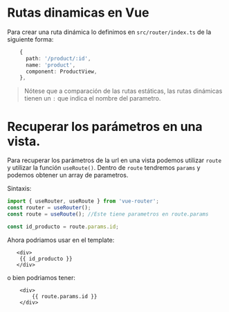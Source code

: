 # Rutas dinamicas en Vue

Para crear una ruta dinámica lo definimos en `src/router/index.ts` de la siguiente forma:

```typescript
    {
      path: '/product/:id',
      name: 'product',
      component: ProductView,
    },

```

> Nótese que a comparación de las rutas estáticas, las rutas dinámicas tienen un `:` que indica el nombre del parametro. 

# Recuperar los parámetros en una vista.

Para recuperar los parámetros de la url en una vista podemos utilizar `route` y utilizar la función `useRoute()`. Dentro de `route` tendremos `params` y podemos obtener un array de parametros.

Sintaxis:

```typescript
import { useRouter, useRoute } from 'vue-router';
const router = useRouter();
const route = useRoute(); //Este tiene parametros en route.params

const id_producto = route.params.id;
```

Ahora podriamos usar en el template:

```vue
   <div>
    {{ id_producto }}
   </div> 
```

o bien podriamos tener:

```vue
    <div>
        {{ route.params.id }}
    </div>
```